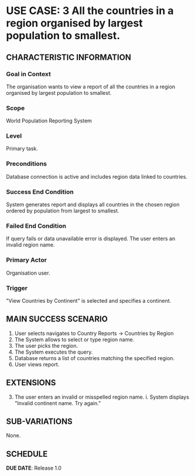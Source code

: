 # USE CASE: 3 All the countries in a region organised by largest population to smallest. 

## CHARACTERISTIC INFORMATION

### Goal in Context

The organisation wants to view a report of all the countries in a region organised by largest population to smallest.

### Scope

World Population Reporting System

### Level

Primary task.

### Preconditions

Database connection is active and includes region data linked to countries.

### Success End Condition

System generates report and displays all countries in the chosen region ordered by population from largest to smallest.

### Failed End Condition

If query fails or data unavailable error is displayed.
The user enters an invalid region name.

### Primary Actor

Organisation user.

### Trigger

"View Countries by Continent" is selected and specifies a continent.

## MAIN SUCCESS SCENARIO

1. User selects navigates to Country Reports -> Countries by Region
2. The System allows to select or type region name.
3. The user picks the region.
4. The System executes the query.
5. Database returns a list of countries matching the specified region.
6. User views report.

## EXTENSIONS

3. The user enters an invalid or misspelled region name.
   i. System displays "Invalid continent name. Try again."

## SUB-VARIATIONS

None.

## SCHEDULE

**DUE DATE**: Release 1.0
